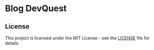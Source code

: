 # Blog DevQuest

## License

This project is licensed under the MIT License - see the [LICENSE](LICENSE) file for details.
